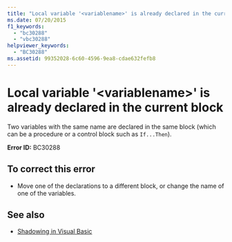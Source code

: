 ```yaml
---
title: "Local variable '<variablename>' is already declared in the current block"
ms.date: 07/20/2015
f1_keywords: 
  - "bc30288"
  - "vbc30288"
helpviewer_keywords: 
  - "BC30288"
ms.assetid: 99352028-6c60-4596-9ea8-cdae632fefb8
---
```

# Local variable '\<variablename>' is already declared in the current block
Two variables with the same name are declared in the same block (which can be a procedure or a control block such as `If...Then`).  
  
 **Error ID:** BC30288  
  
## To correct this error  
  
- Move one of the declarations to a different block, or change the name of one of the variables.  
  
## See also

- [Shadowing in Visual Basic](../programming-guide/language-features/declared-elements/shadowing.md)
